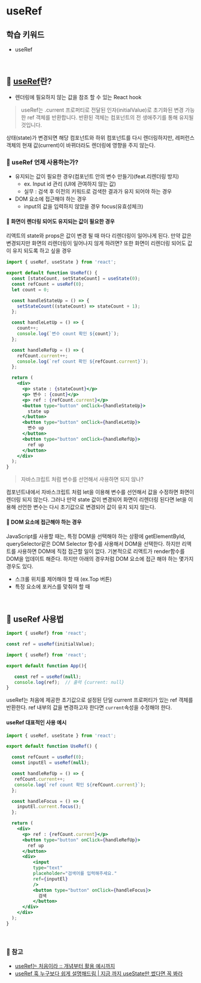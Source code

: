 # useRef

## 학습 키워드

- useRef

<br/>

## 📖 [useRef](https://react-ko.dev/reference/react/useRef)란?

- 렌더링에 필요하지 않는 값을 참조 할 수 있는 React hook

> useRef는 .current 프로퍼티로 전달된 인자(initialValue)로 초기화된 변경 가능한 ref 객체를 반환합니다. 반환된 객체는 컴포넌트의 전 생애주기를 통해 유지될 것입니다.

상태(state)가 변경되면 해당 컴포넌트와 하위 컴포넌트를 다시 렌더링하지만, 레퍼런스 객체의 현재 값(current)이 바뀌더라도 렌더링에 영향을 주지 않는다.

### 🤔 useRef 언제 사용하는가?

- 유지되는 값이 필요한 경우(컴포넌트 안의 변수 만들기)(feat.리렌더링 방지)
  - ex. Input id 관리 (UI에 관여하지 않는 값)
  - 실무 : 검색 후 이전의 키워드로 검색한 결과가 유지 되어야 하는 경우
- DOM 요소에 접근해야 하는 경우
  - input의 값을 입력하지 않았을 경우 focus(유효성체크)

#### 🤖 화면이 렌더링 되어도 유지되는 값이 필요한 경우

리액트의 state와 props은 값이 변경 될 때 마다 리렌더링이 일어나게 된다.
만약 값은 변경되지만 화면의 리렌더링이 일어나지 않게 하려면?
또한 화면이 리렌더링 되어도 값이 유지 되도록 하고 싶을 경우

```jsx
import { useRef, useState } from 'react';

export default function UseRef() {
  const [stateCount, setStateCount] = useState(0);
  const refCount = useRef(0);
  let count = 0;

  const handleStateUp = () => {
    setStateCount((stateCount) => stateCount + 1);
  };

  const handleLetUp = () => {
    count++;
    console.log(`변수 count 확인 ${count}`);
  };

  const handleRefUp = () => {
    refCount.current++;
    console.log(`ref count 확인 ${refCount.current}`);
  };

  return (
    <div>
      <p> state : {stateCount}</p>
      <p> 변수 : {count}</p>
      <p> ref : {refCount.current}</p>
      <button type="button" onClick={handleStateUp}>
        state up
      </button>
      <button type="button" onClick={handleLetUp}>
        변수 up
      </button>
      <button type="button" onClick={handleRefUp}>
        ref up
      </button>
    </div>
  );
}
```

> 자바스크립트 처럼 변수를 선언해서 사용하면 되지 않나?

컴포넌트내에서 자바스크립트 처럼 let을 이용해 변수를 선언해서 값을 수정하면 화면이 렌더링 되지 않는다. 그러나 만약 state 값이 변경되어 화면이 리렌더링 된다면 let을 이용해 선언한 변수는 다시 초기값으로 변경되어 값이 유지 되지 않는다.

#### 🤖 DOM 요소에 접근해야 하는 경우

JavaScript를 사용할 때는, 특정 DOM을 선택해야 하는 상황에 getElementById, querySelector같은 DOM Selector 함수를 사용해서 DOM을 선택한다. 하지만 리액트를 사용하면 DOM에 직접 접근할 일이 없다.
기본적으로 리액트가 render함수를 DOM을 업데이트 해준다.
하지만 아래의 경우처럼 DOM 요소에 접근 해야 하는 몇가지 경우도 있다.

- 스크롤 위치를 제어해야 할 때 (ex.Top 버튼)
- 특정 요소에 포커스를 맞춰야 할 때

<br/>

## 🤖 useRef 사용법

```jsx
import { useRef} from 'react';

const ref = useRef(initialValue); 
```

```jsx
import { useRef} from 'react';

export default function App(){

   const ref = useRef(null);
   console.log(ref);  // 출력 {current: null}
}
```

useRef는 처음에 제공한 초기값으로 설정된 단일 current 프로퍼티가 있는 ref 객체를 반환한다. ref 내부의 값을 변경하고자 한다면 `current`속성을 수정해야 한다.

#### useRef 대표적인 사용 예시

```jsx
import { useRef, useState } from 'react';

export default function UseRef() {

  const refCount = useRef(0);
  const inputEl = useRef(null);

  const handleRefUp = () => {
   refCount.current++;
   console.log(`ref count 확인 ${refCount.current}`);
  };

  const handleFocus = () => {
    inputEl.current.focus();
  };

  return (
    <div>
      <p> ref : {refCount.current}</p>
      <button type="button" onClick={handleRefUp}>
        ref up
      </button>
      <div>
          <input 
          type="text" 
          placeholder="검색어를 입력해주세요."
          ref={inputEl}
          />
          <button type="button" onClick={handleFocus}>
            검색
          </button>
      </div>
    </div>
  );
}
```

<br/>

### 🔗 참고

- [useRef는 처음이라 :: 개념부터 활용 예시까지](https://overreacted.io/a-complete-guide-to-useeffect/)
- [useRef 훅 누구보다 쉽게 설명해드림 | 지금 까지 useState만 썼다면 꼭 봐라](https://youtu.be/kllWOdnU1Fg?si=pylKUSUYmhzpME4u)
